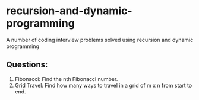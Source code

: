 # recursion-and-dynamic-programming

A number of coding interview problems solved using recursion and dynamic programming

## Questions:
1. Fibonacci: Find the nth Fibonacci number.
2. Grid Travel: Find how many ways to travel in a grid of m x n from start to end.
